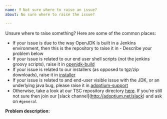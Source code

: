 ```yaml
---
name: ⁉️ Not sure where to raise an issue?
about: No sure where to raise the issue?

---
```


Unsure where to raise something? Here are some of the common places:

- If your issue is due to the way OpenJDK is built in a Jenkins environment, then this is the repository to raise it in - Describe your problem below
- If your issue is related to our end user shell scripts (not the jenkins groovy scripts), raise it in [openjdk-build](https://github.com/AdoptOpenJDK/openjdk-build/)
- If your issue is related to our installers (as opposed to tgz/zip downloads), raise it in [installer](https://github.com/adoptium/installer)
- If your issue is related to and end-user visible issue with the JDK, or an underlying java bug, please raise it in [adoptium-support](https://github.com/adoptium/adoptium-support/issues)
- Otherwise, take a look at our TSC repository directory [here](https://github.com/AdoptOpenJDK/TSC/#dependent-projects). If you're still not sure then join our [slack channel[(http://adoptium.net/slack) and ask on `#general`

**Problem description:**

